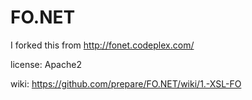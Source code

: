 # FO.NET

I forked this from http://fonet.codeplex.com/

license: Apache2

wiki: https://github.com/prepare/FO.NET/wiki/1.-XSL-FO

